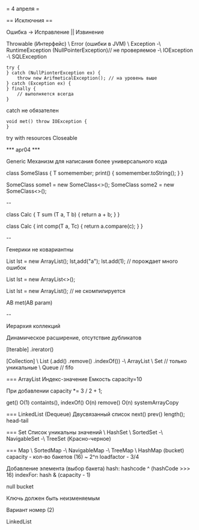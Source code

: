 = 4 апреля =
    
== Исключния ==

Ошибка -> Исправление || Извинение


Throwable (Интерфейс)
\ Error (ошибки в JVM)
\ Exception
-\ RuntimeException (NullPointerException)// не проверяемое
-\ IOException
-\ SQLException

    try {
    } catch (NullPionterException ex) {
        throw new ArifmeticalException(); // на уровень выше
    } catch (Exception ex) {
    } finally {
        // выполняется всегда
    }
    
catch не обязателен

    void met() throw IOException {
    }
    
try with resources
Closeable

*** apr04 ***


Generic
Механизм для написания более универсального кода

class SomeSlass<T>  {
    T somemember;
    print() {
        somemember.toString();
    }
}

SomeClass<Integer> some1 = new SomeClass<>();
SomeClass<Double> some2 = new SomeClass<>();

--

class Calc<T extends Number> {
    T sum (T a, T b) {
        return a + b;
    }
}

class Calc<T extends Comparable> {
    int comp(T a, Tc) {
        return a.compare(c);
    }
}

--

Генерики не ковариантны

List lst = new ArrayList();
lst,add("a");
lst.add(1); // порождает много ошибок


List<Integer> lst = new ArrayList<>();

List<Number> lst = new ArrayList<Integer>(); // не скомпилируется

<AB super Number>AB met(AB param)

--

Иерархия коллекций

Динамическое расширение, отсутствие дубликатов

[Iterable]
.irerator()

[Collection]
\ List (.add() .remove() .indexOf())
-\ ArrayList
\ Set // только уникальные 
\ Queue // fifo


=== ArrayList 
Индекс-значение
Емкость capacity=10

При добавлении capacity *= 3 / 2 + 1;

get() O(1)
containts(), indexOf() O(n)
remove() O(n)
systemArrayCopy

=== LinkedList (Dequeue)
Двусвязанный список
next()
prev()
length();
head-tail

=== Set
Список уникальны значений
\ HashSet
\ SortedSet
-\ NavigableSet
-\ TreeSet (Красно-черное)

=== Map
\ SortedMap
-\ NavigableMap
-\ TreeMap
\ HashMap (bucket)
capacity - кол-во бакетов (16) ~ 2^n
loadfactor - 3/4

Добавление элемента (выбор бакета)
hash: hashcode ^ (hashCode >>> 16)
indexFor: hash & (capacity - 1)

null bucket

Ключь должен быть неизменяемым

Вариант номер (2)

LinkedList 